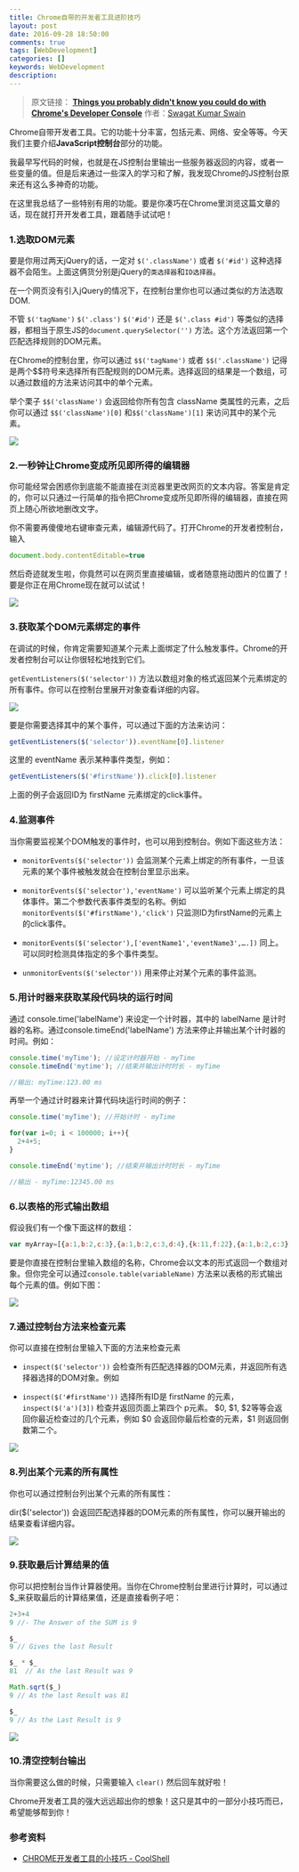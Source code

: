 ```yaml
---
title: Chrome自带的开发者工具进阶技巧
layout: post
date: 2016-09-28 18:50:00
comments: true
tags: [WebDevelopment]
categories: []
keywords: WebDevelopment
description: 
---
```



> 原文链接： [**Things you probably didn't know you could do with Chrome's Developer Console**](https://medium.freecodecamp.com/10-tips-to-maximize-your-javascript-debugging-experience-b69a75859329#.iu8wnwr86)
> 作者：[Swagat Kumar Swain](https://medium.freecodecamp.com/@swagatswain)


Chrome自带开发者工具。它的功能十分丰富，包括元素、网络、安全等等。今天我们主要介绍**JavaScript控制台**部分的功能。

我最早写代码的时候，也就是在JS控制台里输出一些服务器返回的内容，或者一些变量的值。但是后来通过一些深入的学习和了解，我发现Chrome的JS控制台原来还有这么多神奇的功能。

在这里我总结了一些特别有用的功能。要是你凑巧在Chrome里浏览这篇文章的话，现在就打开开发者工具，跟着随手试试吧！


### **1.选取DOM元素**

要是你用过两天jQuery的话，一定对 `$('.className')` 或者 `$('#id')` 这种选择器不会陌生。上面这俩货分别是jQuery的`类选择器`和`ID选择器`。

在一个网页没有引入jQuery的情况下，在控制台里你也可以通过类似的方法选取DOM.

不管 `$('tagName')` `$('.class')` `$('#id')` 还是 `$('.class #id')` 等类似的选择器，都相当于原生JS的`document.querySelector('')` 方法。这个方法返回第一个匹配选择规则的DOM元素。

在Chrome的控制台里，你可以通过 `$$('tagName')` 或者 `$$('.className')` 记得是两个\$\$符号来选择所有匹配规则的DOM元素。选择返回的结果是一个数组，可以通过数组的方法来访问其中的单个元素。

举个栗子 `$$('className')` 会返回给你所有包含 className 类属性的元素，之后你可以通过 `$$('className')[0]` 和`$$('className')[1]` 来访问其中的某个元素。

![](http://img.blog.csdn.net/20160928183251857)

<!--more-->


### **2.一秒钟让Chrome变成所见即所得的编辑器**

你可能经常会困惑你到底能不能直接在浏览器里更改网页的文本内容。答案是肯定的，你可以只通过一行简单的指令把Chrome变成所见即所得的编辑器，直接在网页上随心所欲地删改文字。

你不需要再傻傻地右键审查元素，编辑源代码了。打开Chrome的开发者控制台，输入

```js
document.body.contentEditable=true
```

然后奇迹就发生啦，你竟然可以在网页里直接编辑，或者随意拖动图片的位置了！要是你正在用Chrome现在就可以试试！

![](http://img.blog.csdn.net/20160928183416388)


### **3.获取某个DOM元素绑定的事件**

在调试的时候，你肯定需要知道某个元素上面绑定了什么触发事件。Chrome的开发者控制台可以让你很轻松地找到它们。

`getEventListeners($('selector'))` 方法以数组对象的格式返回某个元素绑定的所有事件。你可以在控制台里展开对象查看详细的内容。

![](http://img.blog.csdn.net/20160928183613844)

要是你需要选择其中的某个事件，可以通过下面的方法来访问：

```js
getEventListeners($('selector')).eventName[0].listener
```

这里的 eventName 表示某种事件类型，例如：

```js
getEventListeners($('#firstName')).click[0].listener
```

上面的例子会返回ID为 firstName 元素绑定的click事件。



### **4.监测事件**

当你需要监视某个DOM触发的事件时，也可以用到控制台。例如下面这些方法：

 - `monitorEvents($('selector'))` 会监测某个元素上绑定的所有事件，一旦该元素的某个事件被触发就会在控制台里显示出来。

 - `monitorEvents($('selector'),'eventName')` 可以监听某个元素上绑定的具体事件。第二个参数代表事件类型的名称。例如 `monitorEvents($('#firstName'),'click')` 只监测ID为firstName的元素上的click事件。

 - `monitorEvents($('selector'),['eventName1','eventName3',….])` 同上。可以同时检测具体指定的多个事件类型。

 - `unmonitorEvents($('selector'))` 用来停止对某个元素的事件监测。



### **5.用计时器来获取某段代码块的运行时间**

通过 console.time('labelName') 来设定一个计时器，其中的 labelName 是计时器的名称。通过console.timeEnd('labelName') 方法来停止并输出某个计时器的时间。例如：

```js
console.time('myTime'); //设定计时器开始 - myTime
console.timeEnd('mytime'); //结束并输出计时时长 - myTime

//输出: myTime:123.00 ms
```

再举一个通过计时器来计算代码块运行时间的例子：

```js
console.time('myTime'); //开始计时 - myTime

for(var i=0; i < 100000; i++){
  2+4+5;
}

console.timeEnd('mytime'); //结束并输出计时时长 - myTime

//输出 - myTime:12345.00 ms
```


### **6.以表格的形式输出数组**

假设我们有一个像下面这样的数组：

```js
var myArray=[{a:1,b:2,c:3},{a:1,b:2,c:3,d:4},{k:11,f:22},{a:1,b:2,c:3}]
```

要是你直接在控制台里输入数组的名称，Chrome会以文本的形式返回一个数组对象。但你完全可以通过`console.table(variableName)` 方法来以表格的形式输出每个元素的值。例如下图：

![](http://img.blog.csdn.net/20160928184410011)


### **7.通过控制台方法来检查元素**

你可以直接在控制台里输入下面的方法来检查元素

 - `inspect($('selector'))` 会检查所有匹配选择器的DOM元素，并返回所有选择器选择的DOM对象。例如

 - `inspect($('#firstName'))` 选择所有ID是 firstName 的元素，`inspect($('a')[3])` 检查并返回页面上第四个 p元素。
  \$0, \$1, \$2等等会返回你最近检查过的几个元素，例如 \$0 会返回你最后检查的元素，\$1 则返回倒数第二个。

![](http://img.blog.csdn.net/20160928184610441)



### **8.列出某个元素的所有属性**

你也可以通过控制台列出某个元素的所有属性：

dir($('selector')) 会返回匹配选择器的DOM元素的所有属性，你可以展开输出的结果查看详细内容。

![](http://img.blog.csdn.net/20160928184731077)


### **9.获取最后计算结果的值**

你可以把控制台当作计算器使用。当你在Chrome控制台里进行计算时，可以通过$_来获取最后的计算结果值，还是直接看例子吧：

```js
2+3+4
9 //- The Answer of the SUM is 9

$_
9 // Gives the last Result

$_ * $_
81  // As the last Result was 9

Math.sqrt($_)
9 // As the last Result was 81

$_
9 // As the Last Result is 9
```

![](http://img.blog.csdn.net/20160928184825129)


### **10.清空控制台输出**

当你需要这么做的时候，只需要输入 `clear()` 然后回车就好啦！

Chrome开发者工具的强大远远超出你的想象！这只是其中的一部分小技巧而已，希望能够帮到你！



### 参考资料

- [CHROME开发者工具的小技巧 - CoolShell](https://coolshell.cn/articles/17634.html)

